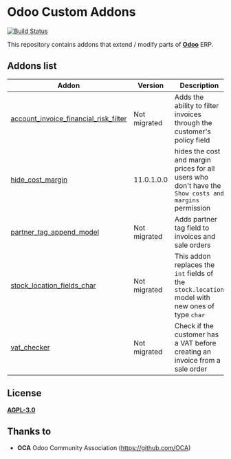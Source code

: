 # Odoo Custom Addons
[![Build Status](https://travis-ci.org/LuqueDaniel/odoo-custom-addons.svg?branch=11.0)](https://travis-ci.org/LuqueDaniel/odoo-custom-addons)

This repository contains addons that extend / modify parts of **[Odoo](https://www.odoo.com/)** ERP.

## Addons list
Addon | Version | Description |
------|---------|-------------|
| [account_invoice_financial_risk_filter](https://github.com/LuqueDaniel/odoo-custom-addons/tree/11.0/account_invoice_financial_risk_filter) | Not migrated | Adds the ability to filter invoices through the customer's policy field |
| [hide_cost_margin](https://github.com/LuqueDaniel/odoo-custom-addons/tree/11.0/hide_cost_margin) | 11.0.1.0.0 | hides the cost and margin prices for all users who don't have the `Show costs and margins` permission |
| [partner_tag_append_model](https://github.com/LuqueDaniel/odoo-custom-addons/tree/11.0/partner_tag_append_model) | Not migrated | Adds partner tag field to invoices and sale orders |
| [stock_location_fields_char](https://github.com/LuqueDaniel/odoo-custom-addons/tree/11.0/stock_location_fields_char) | Not migrated | This addon replaces the `int` fields of the `stock.location` model with new ones of type `char` |
| [vat_checker](https://github.com/LuqueDaniel/odoo-custom-addons/tree/11.0/vat_checker) | Not migrated | Check if the customer has a VAT before creating an invoice from a sale order |

## License
[**AGPL-3.0**](http://www.gnu.org/licenses/agpl)

## Thanks to
- **OCA** Odoo Community Association (https://github.com/OCA)
